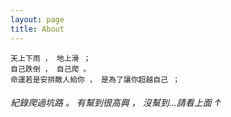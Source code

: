 ```yaml
---
layout: page
title: About
---
```



```
天上下雨 ， 地上滑 ；
自己跌倒 ， 自己爬 。
命運若是安排敵人給你 ， 是為了讓你超越自己 ；
```

###### 紀錄爬過坑路 。 有幫到很高興 ， 沒幫到...請看上面 ↑
